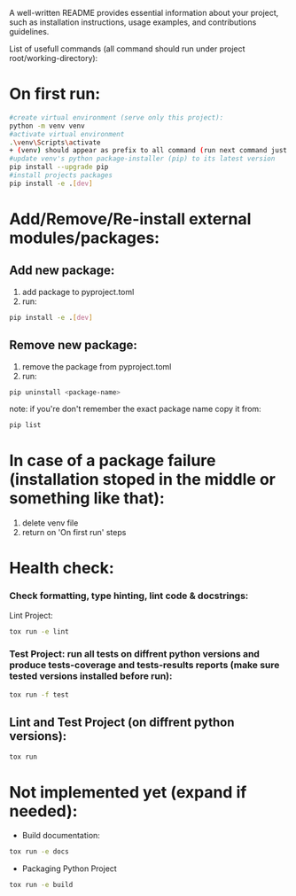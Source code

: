 A well-written README provides essential information about your project,
such as installation instructions, usage examples, and contributions guidelines.

List of usefull commands (all command should run under project root/working-directory):

# On first run:
```bash 
#create virtual environment (serve only this project):
python -m venv venv
#activate virtual environment
.\venv\Scripts\activate 
+ (venv) should appear as prefix to all command (run next command just after activating venv)
#update venv's python package-installer (pip) to its latest version
pip install --upgrade pip
#install projects packages
pip install -e .[dev]     
``` 

# Add/Remove/Re-install external modules/packages:
## Add new package:
1. add package to pyproject.toml
2. run: 
```bash 
pip install -e .[dev]
``` 

## Remove new package:
1. remove the package from pyproject.toml
2. run:
```bash 
pip uninstall <package-name>
```
note: if you're don't remember the exact package name copy it from: 
```bash
pip list
```

# In case of a package failure (installation stoped in the middle or something like that):
1. delete venv file 
2. return on 'On first run' steps


# Health check:
### Check formatting, type hinting, lint code & docstrings:
Lint Project:
```bash
tox run -e lint
```
### Test Project: run all tests on diffrent python versions and produce tests-coverage and tests-results reports (make sure tested versions installed before run):
```bash
tox run -f test
```
## Lint and Test Project (on diffrent python versions):
```bash
tox run
```

# Not implemented yet (expand if needed):
- Build documentation:
```bash
tox run -e docs
```
- Packaging Python Project
```bash
tox run -e build
```